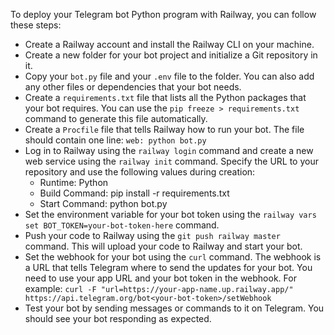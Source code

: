 To deploy your Telegram bot Python program with Railway, you can follow these steps:

- Create a Railway account and install the Railway CLI on your machine.
- Create a new folder for your bot project and initialize a Git repository in it.
- Copy your `bot.py` file and your `.env` file to the folder. You can also add any other files or dependencies that your bot needs.
- Create a `requirements.txt` file that lists all the Python packages that your bot requires. You can use the `pip freeze > requirements.txt` command to generate this file automatically.
- Create a `Procfile` file that tells Railway how to run your bot. The file should contain one line: `web: python bot.py`
- Log in to Railway using the `railway login` command and create a new web service using the `railway init` command. Specify the URL to your repository and use the following values during creation:
    - Runtime: Python
    - Build Command: pip install -r requirements.txt
    - Start Command: python bot.py
- Set the environment variable for your bot token using the `railway vars set BOT_TOKEN=your-bot-token-here` command.
- Push your code to Railway using the `git push railway master` command. This will upload your code to Railway and start your bot.
- Set the webhook for your bot using the `curl` command. The webhook is a URL that tells Telegram where to send the updates for your bot. You need to use your app URL and your bot token in the webhook. For example: `curl -F "url=https://your-app-name.up.railway.app/" https://api.telegram.org/bot<your-bot-token>/setWebhook`
- Test your bot by sending messages or commands to it on Telegram. You should see your bot responding as expected.
